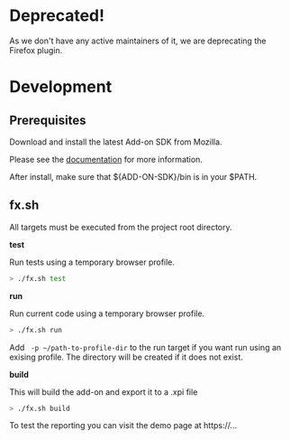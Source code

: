 Deprecated!
=============
As we don't have any active maintainers of it, we are deprecating the Firefox plugin.


Development
=============

## Prerequisites

Download and install the latest Add-on SDK from Mozilla.

Please see the [documentation](https://addons.mozilla.org/en-US/developers/docs/sdk/latest/dev-guide/tutorials/installation.html) for more information.

After install, make sure that ${ADD-ON-SDK}/bin is in your $PATH.

## fx.sh

All targets must be executed from the project root directory.

**test**

Run tests using a temporary browser profile.
```sh
> ./fx.sh test
```

**run**

Run current code using a temporary browser profile.
```sh
> ./fx.sh run
```
Add ` -p ~/path-to-profile-dir` to the run target if you want run using an exising profile.
The directory will be created if it does not exist.

**build**

This will build the add-on and export it to a .xpi file
```sh
> ./fx.sh build
```

To test the reporting you can visit the demo page at https://...
